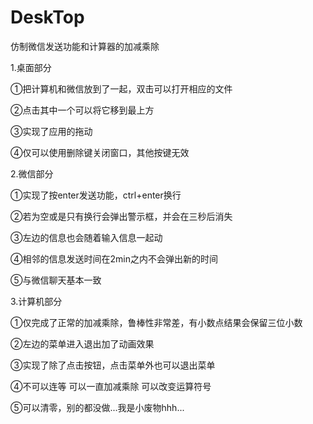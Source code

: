# DeskTop
仿制微信发送功能和计算器的加减乘除

1.桌面部分

①把计算机和微信放到了一起，双击可以打开相应的文件

②点击其中一个可以将它移到最上方

③实现了应用的拖动

④仅可以使用删除键关闭窗口，其他按键无效

2.微信部分

①实现了按enter发送功能，ctrl+enter换行

②若为空或是只有换行会弹出警示框，并会在三秒后消失

③左边的信息也会随着输入信息一起动

④相邻的信息发送时间在2min之内不会弹出新的时间

⑤与微信聊天基本一致

3.计算机部分

①仅完成了正常的加减乘除，鲁棒性非常差，有小数点结果会保留三位小数

②左边的菜单进入退出加了动画效果

③实现了除了点击按钮，点击菜单外也可以退出菜单

④不可以连等 可以一直加减乘除 可以改变运算符号 

⑤可以清零，别的都没做...我是小废物hhh...
